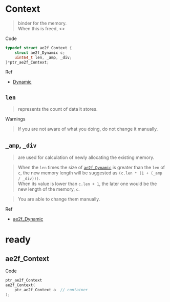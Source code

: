 # Context
> binder for the memory.  
> When this is freed, <>

Code
```c
typedef struct ae2f_Context {
	struct ae2f_Dynamic c;
	uint64_t len, _amp, _div;
}*ptr_ae2f_Context;
```

Ref
- [Dynamic](./Dynamic.md)

## `len`
> represents the count of data it stores.  

Warnings
> If you are not aware of what you doing, do not change it manually.


## `_amp`, `_div`
> are used for calculation of newly allocating the existing memory.  

> When the `len` times the size of [`ae2f_Dynamic`](./Dynamic.md) is greater than the `len` of `c`,
> the new memory length will be suggested as
> `(c.len * (1 + (_amp / _div)))`.  
> When its value is lower than `c.len + 1`, the later one would be the new length of the memory, `c`.

> You are able to change them manually.

Ref
- [ae2f_Dynamic](./Dynamic.md)

# ready
## ae2f_Context


Code
```c
ptr_ae2f_Context 
ae2f_Context(
	ptr_ae2f_Context a	// container
);
```